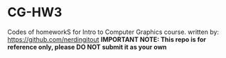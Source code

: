 # CG-HW3
Codes of homeworkS for Intro to Computer Graphics course.
written by: https://github.com/nerdingitout
**IMPORTANT NOTE: This repo is for reference only, please DO NOT submit it as your own**
